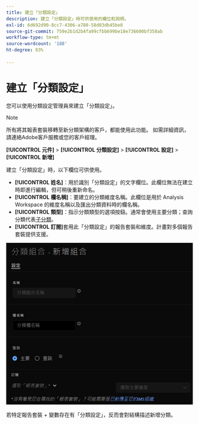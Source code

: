 ```yaml
---
title: 建立「分類設定」
description: 建立「分類設定」時可供使用的欄位和說明。
exl-id: 6d692d90-8cc7-4306-a780-58d03db45be8
source-git-commit: 759e2b1d2b4fa99cfbb699be18e736600bf358ab
workflow-type: tm+mt
source-wordcount: '188'
ht-degree: 83%

---
```


# 建立「分類設定」

您可以使用分類設定管理員來建立「分類設定」。

>[!NOTE]
>
>所有將其報表套裝移轉至新分類架構的客戶，都能使用此功能。 如需詳細資訊，請連絡Adobe客戶服務或您的客戶經理。

**[!UICONTROL 元件]** > **[!UICONTROL 分類設定]** > **[!UICONTROL 設定]** > **[!UICONTROL 新增]**

建立「分類設定」時，以下欄位可供使用。

* **[!UICONTROL 姓名]**：用於識別「分類設定」的文字欄位。此欄位無法在建立時即進行編輯，但可稍後重新命名。
* **[!UICONTROL 欄名稱]**：要建立的分類維度名稱。此欄位是用於 Analysis Workspace 的維度名稱以及匯出分類資料時的欄名稱。
* **[!UICONTROL 類型]**：指示分類類型的選項按鈕。通常會使用主要分類；查詢分類代表[子分類](../c-sub-classifications.md)。
* **[!UICONTROL 訂閱]**&#x200B;套用此「分類設定」的報告套裝和維度。計畫對多個報告套裝提供支援。

![建立「分類設定」](../assets/classification-set-create.png)

若特定報告套裝 + 變數存在有「分類設定」，反而會對結構描述新增分類。
